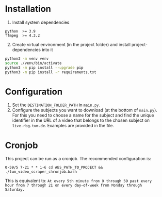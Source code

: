 # Installation

1. Install system dependencies

```
python  >= 3.9
ffmpeg  >= 4.3.2
```

2. Create virtual environment (in the project folder) and install project-dependencies into it

```bash
python3 -m venv venv
source ./venv/bin/activate
python3 -m pip install --upgrade pip
python3 -m pip install -r requirements.txt
```

# Configuration
1. Set the `DESTINATION_FOLDER_PATH` in `main.py`.
2. Configure the subjects you want to download (at the bottom of `main.py`).
For this you need to choose a name for the subject and find the unique identifier in the URL of a video that belongs to the chosen subject on `live.rbg.tum.de`. Examples are provided in the file.


# Cronjob

This project can be run as a cronjob. The recommended configuration is:
```
0-59/5 7-21 * * 1-6 cd ABS_PATH_TO_PROJECT && ./tum_video_scraper_chronjob.bash
```
This is equivalent to: `At every 5th minute from 0 through 59 past every hour from 7 through 21 on every day-of-week from Monday through Saturday.`